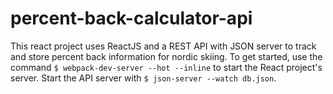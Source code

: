 # percent-back-calculator-api

This react project uses ReactJS and a REST API with JSON server to track and store percent back information for nordic skiing. To get started, use the command ```$ webpack-dev-server --hot --inline``` to start the React project's server. Start the API server with ```$ json-server --watch db.json```.
